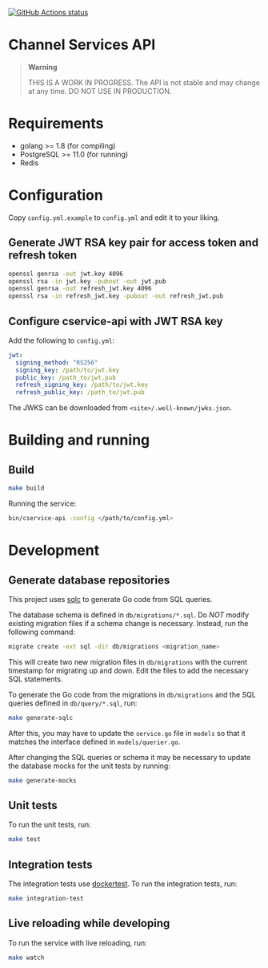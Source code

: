 [![GitHub Actions status](https://github.com/UndernetIRC/cservice-api/workflows/CI/badge.svg?branch=master)](https://github.com/UndernetIRC/cservice-api/actions?query=workflow%3ACI)

Channel Services API
====================
> **Warning**
> 
> THIS IS A WORK IN PROGRESS.  The API is not stable and may change at any time.
> DO NOT USE IN PRODUCTION.

# Requirements
- golang >= 1.8 (for compiling)
- PostgreSQL >= 11.0 (for running)
- Redis

# Configuration

Copy `config.yml.example` to `config.yml` and edit it to your liking.

## Generate JWT RSA key pair for access token and refresh token

```bash
openssl genrsa -out jwt.key 4096
openssl rsa -in jwt.key -pubout -out jwt.pub
openssl genrsa -out refresh_jwt.key 4096
openssl rsa -in refresh_jwt.key -pubout -out refresh_jwt.pub
```

## Configure cservice-api with JWT RSA key

Add the following to `config.yml`:

```yaml
jwt:
  signing_method: "RS256"
  signing_key: /path/to/jwt.key
  public_key: /path_to/jwt.pub
  refresh_signing_key: /path/to/jwt.key
  refresh_public_key: /path_to/jwt.pub
```

The JWKS can be downloaded from `<site>/.well-known/jwks.json`.

# Building and running

## Build

```bash
make build
```

Running the service:

```bash 
bin/cservice-api -config </path/to/config.yml>
```

# Development

## Generate database repositories

This project uses [sqlc](https://docs.sqlc.dev/en/stable/) to generate Go code from SQL queries.

The database schema is defined in `db/migrations/*.sql`. Do *NOT* modify existing
migration files if a schema change is necessary. Instead, run the following command:

````bash
migrate create -ext sql -dir db/migrations <migration_name>
````

This will create two new migration files in `db/migrations` with the current timestamp 
for migrating up and down. Edit the files to add the necessary SQL statements.

To generate the Go code from the migrations in `db/migrations` and the SQL queries 
defined in `db/query/*.sql`, run:

```bash
make generate-sqlc
```

After this, you may have to update the `service.go` file in `models` so that it
matches the interface defined in `models/querier.go`.

After changing the SQL queries or schema it may be necessary to update the database
mocks for the unit tests by running:

```bash
make generate-mocks
```
## Unit tests

To run the unit tests, run:

```bash
make test
```

## Integration tests

The integration tests use [dockertest](https://github.com/ory/dockertest).
To run the integration tests, run:

```bash
make integration-test
```

## Live reloading while developing

To run the service with live reloading, run:

```bash
make watch
```
